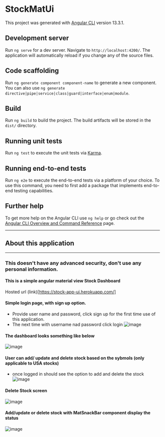 # StockMatUi

This project was generated with [Angular CLI](https://github.com/angular/angular-cli) version 13.3.1.

## Development server

Run `ng serve` for a dev server. Navigate to `http://localhost:4200/`. The application will automatically reload if you change any of the source files.

## Code scaffolding

Run `ng generate component component-name` to generate a new component. You can also use `ng generate directive|pipe|service|class|guard|interface|enum|module`.

## Build

Run `ng build` to build the project. The build artifacts will be stored in the `dist/` directory.

## Running unit tests

Run `ng test` to execute the unit tests via [Karma](https://karma-runner.github.io).

## Running end-to-end tests

Run `ng e2e` to execute the end-to-end tests via a platform of your choice. To use this command, you need to first add a package that implements end-to-end testing capabilities.

## Further help

To get more help on the Angular CLI use `ng help` or go check out the [Angular CLI Overview and Command Reference](https://angular.io/cli) page.

-------
## About this application
---------

### This doesn't have any advanced security, don't use any personal information.

#### This is a simple angular material view Stock Dashboard

Hosted url (link)[https://stock-app-ui.herokuapp.com/] 

#### Simple login page, with sign up option.
- Provide user name and password, click sign up for the first time use of this application. 
- The next time with username nad password click login
![image](https://user-images.githubusercontent.com/6425536/161881019-f0e2eeaf-65b5-422f-bd99-bb639de9a181.png)

#### The dashboard looks something like below 
![image](https://user-images.githubusercontent.com/6425536/162598807-d3f74faa-c3fc-42c9-abac-260a236870f8.png)

#### User can add/ update and delete stock based on the sybmols (only applicable to USA stocks)
  - once logged in should see the option to add and delete the stock
![image](https://user-images.githubusercontent.com/6425536/162598881-2000ae95-ca4f-4806-baf7-47e651ae0c63.png)

#### Delete Stock screen
![image](https://user-images.githubusercontent.com/6425536/162598898-0441245b-0c44-43d8-970b-098d8ed5489b.png)

#### Add/update or delete stock with MatSnackBar component display the status
![image](https://user-images.githubusercontent.com/6425536/162598933-6bf35e5f-dda4-4544-9218-b21a13a5f15d.png)




